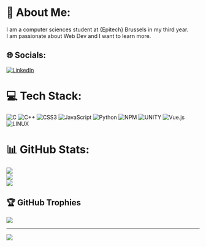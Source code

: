 # 💫 About Me:
I am a computer sciences student at {Epitech} Brussels in my third year.<br>I am passionate about Web Dev and I want to learn more.


## 🌐 Socials:
[![LinkedIn](https://img.shields.io/badge/LinkedIn-%230077B5.svg?logo=linkedin&logoColor=white)](https://linkedin.com/in/kaan-saçma) 

# 💻 Tech Stack:
![C](https://img.shields.io/badge/c-%2300599C.svg?style=for-the-badge&logo=c&logoColor=white) ![C++](https://img.shields.io/badge/c++-%2300599C.svg?style=for-the-badge&logo=c%2B%2B&logoColor=white) ![CSS3](https://img.shields.io/badge/css3-%231572B6.svg?style=for-the-badge&logo=css3&logoColor=white) ![JavaScript](https://img.shields.io/badge/javascript-%23323330.svg?style=for-the-badge&logo=javascript&logoColor=%23F7DF1E) ![Python](https://img.shields.io/badge/python-3670A0?style=for-the-badge&logo=python&logoColor=ffdd54) ![NPM](https://img.shields.io/badge/NPM-%23000000.svg?style=for-the-badge&logo=npm&logoColor=white) ![UNITY](https://img.shields.io/badge/Unity-%2320232a.svg?style=for-the-badge&logo=unity&logoColor=white) ![Vue.js](https://img.shields.io/badge/vuejs-%2335495e.svg?style=for-the-badge&logo=vuedotjs&logoColor=%234FC08D) ![LINUX](https://img.shields.io/badge/Linux-FCC624?style=for-the-badge&logo=linux&logoColor=black)
# 📊 GitHub Stats:
![](https://github-readme-stats.vercel.app/api?username=KaanSacma&theme=dark&hide_border=false&include_all_commits=true&count_private=true)<br/>
![](https://github-readme-streak-stats.herokuapp.com/?user=KaanSacma&theme=dark&hide_border=false)<br/>
![](https://github-readme-stats.vercel.app/api/top-langs/?username=KaanSacma&theme=dark&hide_border=false&include_all_commits=true&count_private=true&layout=compact)

## 🏆 GitHub Trophies
![](https://github-profile-trophy.vercel.app/?username=KaanSacma&theme=tokyonight&no-frame=false&no-bg=false&margin-w=4)

---
[![](https://visitcount.itsvg.in/api?id=KaanSacma&icon=0&color=12)](https://visitcount.itsvg.in)

<!-- Proudly created with GPRM ( https://gprm.itsvg.in ) -->
